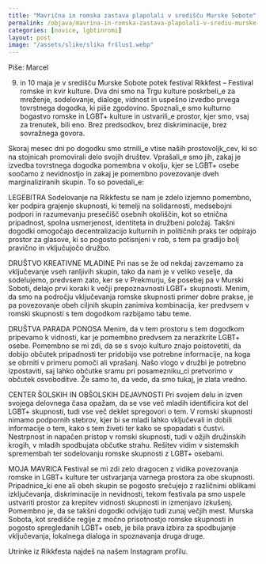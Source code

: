 ```yaml
---
title: "Mavrična in romska zastava plapolali v središču Murske Sobote"
permalink: /objava/mavrina-in-romska-zastava-plapolali-v-srediu-murske-sobote/
categories: [novice, lgbtinromi]
layout: post
image: "/assets/slike/slika fršlus1.webp"
---
```


Piše: Marcel

9. in 10 maja je v središču Murske Sobote potek festival Rikkfest – Festival romske in kvir kulture. Dva dni smo na Trgu kulture poskrbeli_e za mreženje, sodelovanje, dialoge, vidnost in uspešno izvedbo prvega tovrstnega dogodka, ki piše zgodovino. Spoznali_e smo kulturno bogastvo romske in LGBT+ kulture in ustvarili_e prostor, kjer smo, vsaj za trenutek, bili eno. Brez predsodkov, brez diskriminacije, brez sovražnega govora.

Skoraj mesec dni po dogodku smo strnili_e vtise naših prostovoljk_cev, ki so na stojnicah promovirali delo svojih društev. Vprašali_e smo jih, zakaj je izvedba tovrstnega dogodka pomembna v okolju, kjer se LGBT+ osebe soočamo z nevidnostjo in zakaj je pomembno povezovanje dveh marginaliziranih skupin. To so povedali_e:

LEGEBITRA
Sodelovanje na Rikkfestu se nam je zdelo izjemno pomembno, ker podpira grajenje skupnosti, ki temelji na solidarnosti, medsebojni podpori in razumevanju presečišč osebnih okoliščin, kot so etnična pripadnost, spolna usmerjenost, identiteta in družbeni položaj. Takšni dogodki  omogočajo decentralizacijo kulturnih in političnih praks ter odpirajo prostor za glasove, ki so pogosto potisnjeni v rob, s tem pa gradijo bolj pravično in vključujočo družbo.

DRUŠTVO KREATIVNE MLADINE
Pri nas se že od nekdaj zavzemamo za vključevanje vseh ranljivih skupin, tako da nam je v veliko veselje, da sodelujemo, predvsem zato, ker se v Prekmurju, še posebej pa v Murski Soboti, delajo prvi koraki k večji prepoznavnosti LGBT+ skupnosti. Menim, da smo na področju vključevanja romske skupnosti primer dobre prakse, je pa povezovanje obeh ciljnih skupin zanimiva kombinacija, ker predvsem v romski skupnosti s tem dogodkom razbijamo tabu teme.

DRUŠTVA PARADA PONOSA
Menim, da v tem prostoru s tem dogodkom pripevamo k vidnosti, kar je pomembno predvsem za nerazkrite LGBT+ osebe. Pomembno se mi zdi, da se s svojo kulturo znajo poistovetiti, da dobijo občutek pripadnosti ter pridobijo vse potrebne informacije, na koga se obrniti v primeru pomoči ali vprašanj. Našo vlogo v družbi je potrebno izpostaviti, saj lahko občutke sramu pri posamezniku_ci pretvorimo v občutek osvoboditve. Že samo to, da vedo, da smo tukaj, je zlata vredno.

CENTER ŠOLSKIH IN OBŠOLSKIH DEJAVNOSTI
Pri svojem delu in izven svojega delovnega časa opažam, da se vse več mladih identificira kot del LGBT+ skupnosti, tudi vse več deklet spregovori o tem. V romski skupnosti nimamo podpornih stebrov, kjer bi se mladi lahko vključevali in dobili informacije o tem, kako s tem živeti ter kako se spopadati s čustvi. Nestrpnost in napačen pristop v romski skupnosti, tudi v ožjih družinskih krogih, v mladih spodbujata občutke strahu. Rešitev vidim v sistemskih spremembah ter sodelovanju romske skupnosti z LGBT+ osebami.

MOJA MAVRICA
Festival se mi zdi zelo dragocen z vidika povezovanja romske in LGBT+ kulture ter ustvarjanja varnega prostora za obe skupnosti. Pripadnice_ki ene ali obeh skupin se pogosto srečujejo z različnimi oblikami izključevanja, diskriminacije in nevidnosti, tekom festivala pa smo uspele ustvariti prostor za krepitev vidnosti skupnosti in izmenjavo izkušenj. Pomembno je, da se takšni dogodki odvijajo tudi zunaj večjih mest. Murska Sobota, kot središče regije z močno prisotnostjo romske skupnosti in pogosto spregledanih LGBT+ oseb, je bila prava izbira za spodbujanje vključevanja, lokalnega dialoga in spoznavanja druga druge.

Utrinke iz Rikkfesta najdeš na našem Instagram profilu.
